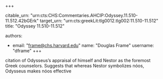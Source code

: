+++


citable_urn: "urn:cts:CHS:Commentaries.AHCIP:Odyssey.11.510-11.512.42bGErk"
target_urn: "urn:cts:greekLit:tlg0012.tlg002:11.510-11.512"
title: "Odyssey 11.510-11.512"

authors:
- email: "frame@chs.harvard.edu"
  name: "Douglas Frame"
  username: "dframe"
+++

<p>citation of Odysseus’s appraisal of himself and Nestor as the foremost Greek counselors. Suggests that whereas Nestor symbolizes nóos, Odysseus makes nóos effective</p>